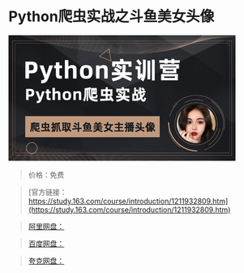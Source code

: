 # Python爬虫实战之斗鱼美女头像

![img](../../../assets/study163/free/85529af865af4290ba54cdd8ad1b406b.jpg)

> 价格：免费

> [官方链接：https://study.163.com/course/introduction/1211932809.htm](https://study.163.com/course/introduction/1211932809.htm)

> [阿里网盘：]()

> [百度网盘：]()

> [夸克网盘：]()
